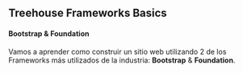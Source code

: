 ## Treehouse Frameworks Basics 
#### Bootstrap & Foundation

Vamos a aprender como construir un sitio web utilizando 2 de los Frameworks más utilizados de la industria: **Bootstrap** & **Foundation**.